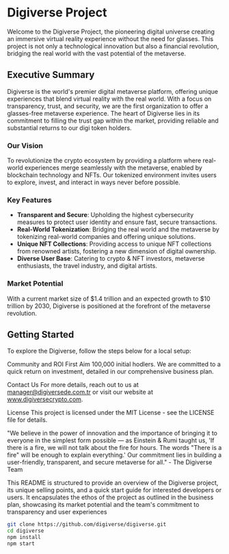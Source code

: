 # Digiverse Project

Welcome to the Digiverse Project, the pioneering digital universe creating an immersive virtual reality experience without the need for glasses. This project is not only a technological innovation but also a financial revolution, bridging the real world with the vast potential of the metaverse.

## Executive Summary

Digiverse is the world's premier digital metaverse platform, offering unique experiences that blend virtual reality with the real world. With a focus on transparency, trust, and security, we are the first organization to offer a glasses-free metaverse experience. The heart of Digiverse lies in its commitment to filling the trust gap within the market, providing reliable and substantial returns to our digi token holders.

### Our Vision

To revolutionize the crypto ecosystem by providing a platform where real-world experiences merge seamlessly with the metaverse, enabled by blockchain technology and NFTs. Our tokenized environment invites users to explore, invest, and interact in ways never before possible.

### Key Features

- **Transparent and Secure**: Upholding the highest cybersecurity measures to protect user identity and ensure fast, secure transactions.
- **Real-World Tokenization**: Bridging the real world and the metaverse by tokenizing real-world companies and offering unique solutions.
- **Unique NFT Collections**: Providing access to unique NFT collections from renowned artists, fostering a new dimension of digital ownership.
- **Diverse User Base**: Catering to crypto & NFT investors, metaverse enthusiasts, the travel industry, and digital artists.

### Market Potential

With a current market size of $1.4 trillion and an expected growth to $10 trillion by 2030, Digiverse is positioned at the forefront of the metaverse revolution.

## Getting Started

To explore the Digiverse, follow the steps below for a local setup:



Community and ROI
First Aim 100,000 initial hodlers. We are committed to a quick return on investment, detailed in our comprehensive business plan.

Contact Us
For more details, reach out to us at manager@digiversede.com.tr or visit our website at www.digiversecrypto.com.

License
This project is licensed under the MIT License - see the LICENSE file for details.

"We believe in the power of innovation and the importance of bringing it to everyone in the simplest form possible — as Einstein & Rumi taught us, 'If there is a fire, we will not talk about the fire for hours. The words "There is a fire" will be enough to explain everything.' Our commitment lies in building a user-friendly, transparent, and secure metaverse for all." - The Digiverse Team


This README is structured to provide an overview of the Digiverse project, its unique selling points, and a quick start guide for interested developers or users. It encapsulates the ethos of the project as outlined in the business plan, showcasing its market potential and the team's commitment to transparency and user experiences

```bash
git clone https://github.com/digiverse/digiverse.git
cd digiverse
npm install
npm start
